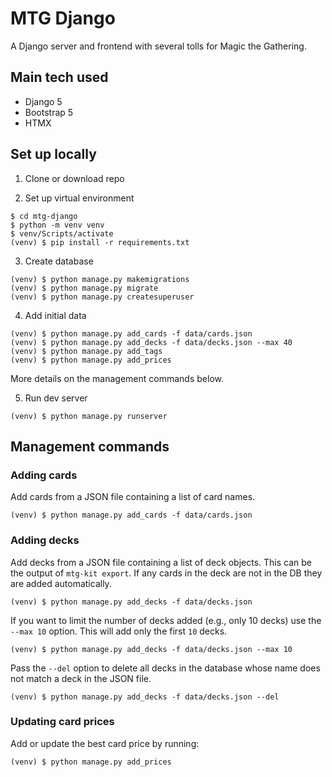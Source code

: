 # MTG Django

A Django server and frontend with several tolls for Magic the Gathering.


## Main tech used

- Django 5
- Bootstrap 5
- HTMX


## Set up locally

1. Clone or download repo

2. Set up virtual environment

```
$ cd mtg-django
$ python -m venv venv
$ venv/Scripts/activate
(venv) $ pip install -r requirements.txt
```

3. Create database

```
(venv) $ python manage.py makemigrations
(venv) $ python manage.py migrate
(venv) $ python manage.py createsuperuser
```

4. Add initial data

```
(venv) $ python manage.py add_cards -f data/cards.json
(venv) $ python manage.py add_decks -f data/decks.json --max 40
(venv) $ python manage.py add_tags
(venv) $ python manage.py add_prices
```

More details on the management commands below.

5. Run dev server

```
(venv) $ python manage.py runserver
```

## Management commands

### Adding cards

Add cards from a JSON file containing a list of card names.

```
(venv) $ python manage.py add_cards -f data/cards.json
```


### Adding decks

Add decks from a JSON file containing a list of deck objects. This can be the output of `mtg-kit export`. If any cards in the deck are not in the DB they are added automatically.

```
(venv) $ python manage.py add_decks -f data/decks.json
```

If you want to limit the number of decks added (e.g., only 10 decks) use the `--max 10` option. This will add only the first `10` decks.

```
(venv) $ python manage.py add_decks -f data/decks.json --max 10
```

Pass the `--del` option to delete all decks in the database whose name does not match a deck in the JSON file.

```
(venv) $ python manage.py add_decks -f data/decks.json --del
```

### Updating card prices

Add or update the best card price by running:

```
(venv) $ python manage.py add_prices
```
